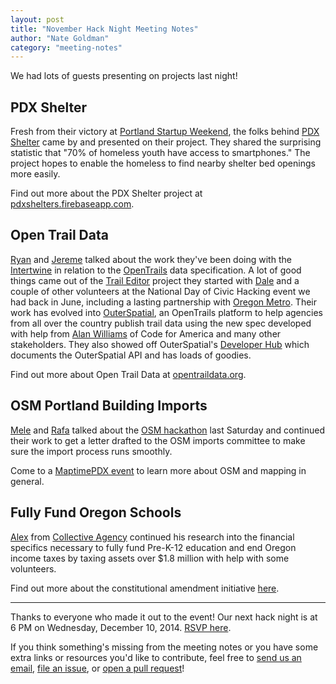 ```yaml
---
layout: post
title: "November Hack Night Meeting Notes"
author: "Nate Goldman"
category: "meeting-notes"
---
```


We had lots of guests presenting on projects last night!

## PDX Shelter

Fresh from their victory at [Portland Startup Weekend](http://www.bizjournals.com/portland/blog/2014/11/startup-weekend-portland-how-an-app-that-helps-the.html), the folks behind [PDX Shelter](https://pdxshelters.firebaseapp.com/) came by and presented on their project. They shared the surprising statistic that "70% of homeless youth have access to smartphones." The project hopes to enable the homeless to find nearby shelter bed openings more easily.

Find out more about the PDX Shelter project at [pdxshelters.firebaseapp.com](https://pdxshelters.firebaseapp.com/).

## Open Trail Data

[Ryan](https://twitter.com/ryanbranciforte) and [Jereme](https://twitter.com/jerememonteau) talked about the work they've been doing with the [Intertwine](http://theintertwine.org/) in relation to the [OpenTrails](http://www.codeforamerica.org/specifications/trails/) data specification. A lot of good things came out of the [Trail Editor](http://www.traileditor.org/) project they started with [Dale](https://twitter.com/hollocherdale) and a couple of other volunteers at the National Day of Civic Hacking event we had back in June, including a lasting partnership with [Oregon Metro](http://www.oregonmetro.gov/). Their work has evolved into [OuterSpatial](http://www.outerspatial.com/), an OpenTrails platform to help agencies from all over the country publish trail data using the new spec developed with help from [Alan Williams](alanjosephwilli) of Code for America and many other stakeholders. They also showed off OuterSpatial's [Developer Hub](http://dev.outerspatial.com/) which documents the OuterSpatial API and has loads of goodies.

Find out more about Open Trail Data at [opentraildata.org](http://www.opentraildata.org/).

## OSM Portland Building Imports

[Mele](https://twitter.com/pdxmele) and [Rafa](https://twitter.com/geografa) talked about the [OSM hackathon](http://calagator.org/events/1250467355) last Saturday and continued their work to get a letter drafted to the OSM imports committee to make sure the import process runs smoothly.

Come to a [MaptimePDX event](http://maptimepdx.org/) to learn more about OSM and mapping in general.

## Fully Fund Oregon Schools

[Alex](https://twitter.com/alexlinsker) from [Collective Agency](http://collectiveagency.co/) continued his research into the financial specifics necessary to fully fund Pre-K-12 education and end Oregon income taxes by taxing assets over $1.8 million with help with some volunteers.

Find out more about the constitutional amendment initiative [here](https://fullyfundoregonschools.org/).

---

Thanks to everyone who made it out to the event! Our next hack night is at 6 PM on Wednesday, December 10, 2014. [RSVP here](http://www.meetup.com/Code-for-Portland/events/217498582/).

If you think something's missing from the meeting notes or you have some extra links or resources you'd like to contribute, feel free to [send us an email](mailto:info@codeforportland.org), [file an issue](https://github.com/CodeForPortland/codeforportland.github.io/issues), or [open a pull request](https://github.com/CodeForPortland/codeforportland.github.io/pulls)!
